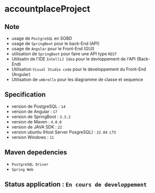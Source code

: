 # accountplaceProject
##  Note
* usage de `PostgreSQL` en SGBD
* usage de `SpringBoot` pour le back-End (API)
* usage de `Angular` pour le Front-End (GUI)
* utilisation de `SpringBoot` pour faire une API type `REST`
* Utilisatin de l'IDE `IntelliJ Idea` pour le devloppement de l'API (Back-End)
* Utilisation `Visual Studio code` pour le developpement du Front-End (Angular)
* Utilisation de `umbrello` pour les diagramme de classe et sequence


## Specification
- version de PostgreSQL : `14`
- version de Angular : `17`
- version de SpringBoot : `3.3.2`
- version de Maven : `4.0.0`
- version de JAVA SDK : `22`
- version ubuntu (Host Server PosgreSQL) : `22.04 LTS`
- version Windows : `11`

## Maven depedencies
* `PostgreSQL Driver`
* `Spring Web`

## Status application : `En cours de developpement`